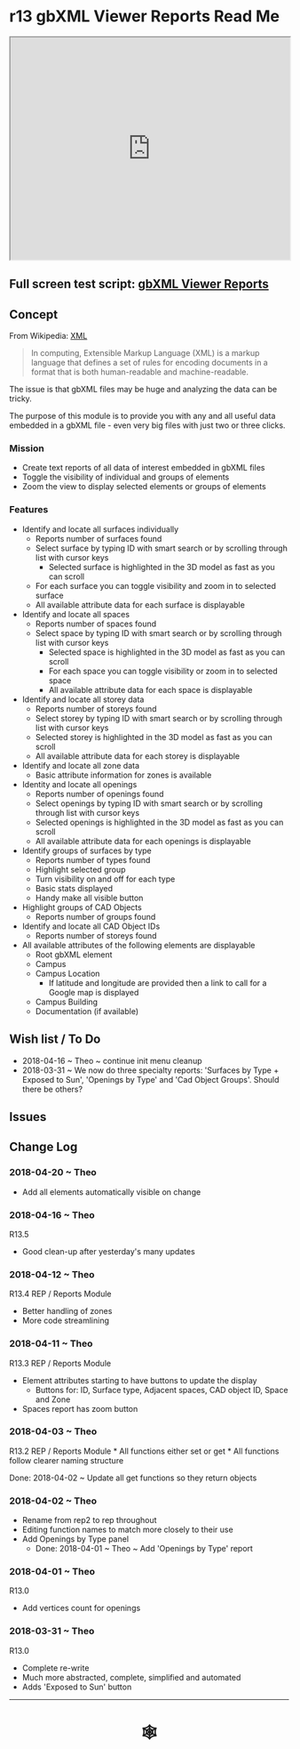<span style=display:none; >[You are now in a GitHub source code view - click this link to view Read Me file as a web page]( http://www.ladybug.tools/spider/index.html#gbxml-viewer/r13/gv-rep-reports/README.md "View file as a web page." ) </span>

# r13 gbXML Viewer Reports Read Me


<iframe class=iframeReadMe src=http://www.ladybug.tools/spider/gbxml-viewer/r13/gv-rep-reports/gv-rep.html width=100% height=400px >Iframes are not displayed on github.com</iframe>


## Full screen test script: [gbXML Viewer Reports]( http://www.ladybug.tools/spider/gbxml-viewer/r13/gv-rep-reports/gv-rep.html )


## Concept

From Wikipedia: [XML]( https://en.wikipedia.org/wiki/XML )

> In computing, Extensible Markup Language (XML) is a markup language that defines a set of rules for encoding documents in a format that is both human-readable and machine-readable.

The issue is that gbXML files may be huge and analyzing the data can be tricky.

The purpose of this module is to provide you with any and all useful data embedded in a gbXML file - even very big files with just two or three clicks.

### Mission

* Create text reports of all data of interest embedded in gbXML files
* Toggle the visibility of individual and groups of elements
* Zoom the view to display selected elements or groups of elements


### Features

* Identify and locate all surfaces individually
	* Reports number of surfaces found
	* Select surface by typing ID with smart search or by scrolling through list with cursor keys
		* Selected surface is highlighted in the 3D model as fast as you can scroll
	* For each surface you can toggle visibility and zoom in to selected surface
	* All available attribute data for each surface is displayable
* Identify and locate all spaces
	* Reports number of spaces found
	* Select space by typing ID with smart search or by scrolling through list with cursor keys
		* Selected space is highlighted in the 3D model as fast as you can scroll
		* For each space you can toggle visibility or zoom in to selected space
		* All available attribute data for each space is displayable
* Identify and locate all storey data
	* Reports number of storeys found
	* Select storey by typing ID with smart search or by scrolling through list with cursor keys
	* Selected storey is highlighted in the 3D model as fast as you can scroll
	* All available attribute data for each storey is displayable
* Identify and locate all zone data
	* Basic attribute information for zones is available
* Identity and locate all openings
	* Reports number of openings found
	* Select openings by typing ID with smart search or by scrolling through list with cursor keys
	* Selected openings is highlighted in the 3D model as fast as you can scroll
	* All available attribute data for each openings is displayable
* Identify groups of surfaces by type
	* Reports number of types found
	* Highlight selected group
	* Turn visibility on and off for each type
	* Basic stats displayed
	* Handy make all visible button
* Highlight groups of CAD Objects
	* Reports number of groups found
* Identify and locate all CAD Object IDs
	* Reports number of storeys found
* All available attributes of the following elements are displayable
	* Root gbXML element
	* Campus
	* Campus Location
		* If latitude and longitude are provided then a link to call for a Google map is displayed
	* Campus Building
	* Documentation (if available)


## Wish list / To Do

* 2018-04-16 ~ Theo ~ continue init menu cleanup
* 2018-03-31 ~ We now do three specialty reports: 'Surfaces by Type + Exposed to Sun', 'Openings by Type' and 'Cad Object Groups'. Should there be others?


## Issues



## Change Log

### 2018-04-20 ~ Theo

* Add all elements automatically visible on change


### 2018-04-16 ~ Theo

R13.5
* Good clean-up after yesterday's many updates

### 2018-04-12 ~ Theo

R13.4
REP / Reports Module
* Better handling of zones
* More code streamlining

### 2018-04-11 ~ Theo

R13.3
REP / Reports Module
* Element attributes starting to have buttons to update the display
	* Buttons for: ID, Surface type, Adjacent spaces, CAD object ID, Space and Zone
* Spaces report has zoom button

### 2018-04-03 ~ Theo

R13.2
REP / Reports Module
	* All functions either set or get
	* All functions follow clearer naming structure

Done: 2018-04-02 ~ Update all get functions so they return objects

### 2018-04-02 ~ Theo

* Rename from rep2 to rep throughout
* Editing function names to match more closely to their use
* Add Openings by Type panel
	* Done: 2018-04-01 ~ Theo ~ Add 'Openings by Type' report

### 2018-04-01 ~ Theo

R13.0
* Add vertices count for openings

### 2018-03-31 ~ Theo

R13.0
* Complete re-write
* Much more abstracted, complete, simplified and automated
* Adds 'Exposed to Sun' button



***


# <center title="hello!" ><a href=javascript:window.scrollTo(0,0); style=text-decoration:none; > &#x1f578; </a></center>



